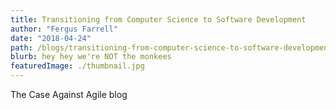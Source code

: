 ```yaml
---
title: Transitioning from Computer Science to Software Development
author: "Fergus Farrell"
date: "2018-04-24"
path: /blogs/transitioning-from-computer-science-to-software-development
blurb: hey hey we're NOT the monkees
featuredImage: ./thumbnail.jpg
---
```


The Case Against Agile blog
